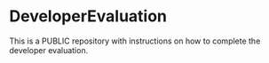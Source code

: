 # DeveloperEvaluation
This is a PUBLIC repository with instructions on how to complete the developer evaluation.
